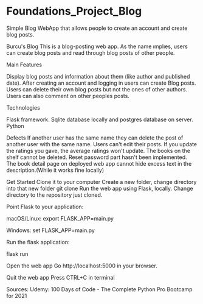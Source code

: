 # Foundations_Project_Blog
Simple Blog WebApp that allows people to create an account and create blog posts.

Burcu's Blog
This is a blog-posting web app. As the name ımplıes, users can create blog posts and read through blog posts of other people.

Main Features

Display blog posts and information about them (like author and published date).
After creating an account and logging in users can create Blog posts.
Users can delete their own blog posts but not the ones of other authors.
Users can also comment on other peoples posts.

Technologies

Flask framework.
Sqlite database locally and postgres database on server.
Python

Defects
If another user has the same name they can delete the post of another user with the same name.
Users can't edit their posts.
If you update the ratings you gave, the average ratings won't update.
The books on the shelf cannot be deleted.
Reset password part hasn't been implemented.
The book detail page on deployed web app cannot hide excess text in the description.(While it works fine locally)

Get Started
Clone it to your computer
Create a new folder, change directory into that new folder
git clone <repoURL>
Run the web app using Flask, locally.
Change directory to the repository just cloned.

Point Flask to your application:

macOS/Linux: export FLASK_APP=main.py

Windows: set FLASK_APP=main.py

Run the flask application:

flask run

Open the web app Go http://localhost:5000 in your browser.

Quit the web app Press CTRL+C in terminal

Sources:
Udemy: 100 Days of Code - The Complete Python Pro Bootcamp for 2021
